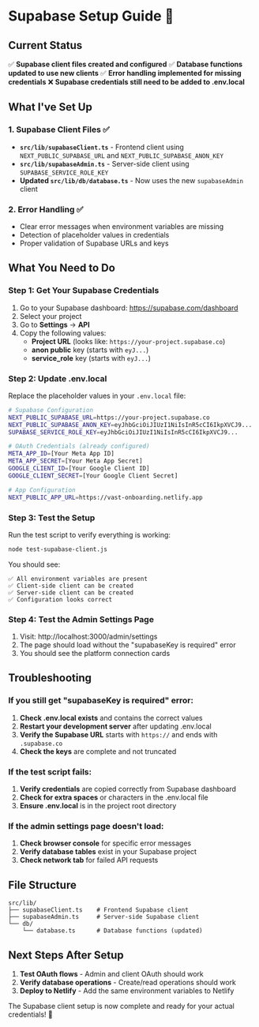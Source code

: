 # Supabase Setup Guide 🔧

## Current Status
✅ **Supabase client files created and configured**
✅ **Database functions updated to use new clients**
✅ **Error handling implemented for missing credentials**
❌ **Supabase credentials still need to be added to .env.local**

## What I've Set Up

### 1. Supabase Client Files ✅
- **`src/lib/supabaseClient.ts`** - Frontend client using `NEXT_PUBLIC_SUPABASE_URL` and `NEXT_PUBLIC_SUPABASE_ANON_KEY`
- **`src/lib/supabaseAdmin.ts`** - Server-side client using `SUPABASE_SERVICE_ROLE_KEY`
- **Updated `src/lib/db/database.ts`** - Now uses the new `supabaseAdmin` client

### 2. Error Handling ✅
- Clear error messages when environment variables are missing
- Detection of placeholder values in credentials
- Proper validation of Supabase URLs and keys

## What You Need to Do

### Step 1: Get Your Supabase Credentials
1. Go to your Supabase dashboard: https://supabase.com/dashboard
2. Select your project
3. Go to **Settings** → **API**
4. Copy the following values:
   - **Project URL** (looks like: `https://your-project.supabase.co`)
   - **anon public** key (starts with `eyJ...`)
   - **service_role** key (starts with `eyJ...`)

### Step 2: Update .env.local
Replace the placeholder values in your `.env.local` file:

```bash
# Supabase Configuration
NEXT_PUBLIC_SUPABASE_URL=https://your-project.supabase.co
NEXT_PUBLIC_SUPABASE_ANON_KEY=eyJhbGciOiJIUzI1NiIsInR5cCI6IkpXVCJ9...
SUPABASE_SERVICE_ROLE_KEY=eyJhbGciOiJIUzI1NiIsInR5cCI6IkpXVCJ9...

# OAuth Credentials (already configured)
META_APP_ID=[Your Meta App ID]
META_APP_SECRET=[Your Meta App Secret]
GOOGLE_CLIENT_ID=[Your Google Client ID]
GOOGLE_CLIENT_SECRET=[Your Google Client Secret]

# App Configuration
NEXT_PUBLIC_APP_URL=https://vast-onboarding.netlify.app
```

### Step 3: Test the Setup
Run the test script to verify everything is working:

```bash
node test-supabase-client.js
```

You should see:
```
✅ All environment variables are present
✅ Client-side client can be created
✅ Server-side client can be created
✅ Configuration looks correct
```

### Step 4: Test the Admin Settings Page
1. Visit: http://localhost:3000/admin/settings
2. The page should load without the "supabaseKey is required" error
3. You should see the platform connection cards

## Troubleshooting

### If you still get "supabaseKey is required" error:
1. **Check .env.local exists** and contains the correct values
2. **Restart your development server** after updating .env.local
3. **Verify the Supabase URL** starts with `https://` and ends with `.supabase.co`
4. **Check the keys** are complete and not truncated

### If the test script fails:
1. **Verify credentials** are copied correctly from Supabase dashboard
2. **Check for extra spaces** or characters in the .env.local file
3. **Ensure .env.local** is in the project root directory

### If the admin settings page doesn't load:
1. **Check browser console** for specific error messages
2. **Verify database tables** exist in your Supabase project
3. **Check network tab** for failed API requests

## File Structure
```
src/lib/
├── supabaseClient.ts    # Frontend Supabase client
├── supabaseAdmin.ts     # Server-side Supabase client
└── db/
    └── database.ts      # Database functions (updated)
```

## Next Steps After Setup
1. **Test OAuth flows** - Admin and client OAuth should work
2. **Verify database operations** - Create/read operations should work
3. **Deploy to Netlify** - Add the same environment variables to Netlify

The Supabase client setup is now complete and ready for your actual credentials! 🚀
